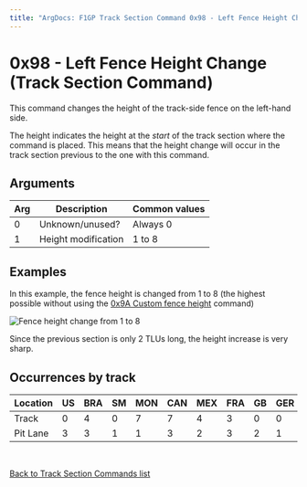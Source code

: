 ```yaml
---
title: "ArgDocs: F1GP Track Section Command 0x98 - Left Fence Height Change"
---
```


# 0x98 - Left Fence Height Change (Track Section Command)

This command changes the height of the track-side fence on the left-hand side.

The height indicates the height at the _start_ of the track section where the
command is placed. This means that the height change will occur in the track section
previous to the one with this command.


## Arguments

<table class="table table-bordered table-striped table--small">
    <thead>
        <tr>
            <th>Arg</th>
            <th>Description</th>
            <th>Common values</th>
        </tr>
    </thead>
    <tbody>
        <tr>
            <td>0</td>
            <td>Unknown/unused?</td>
            <td>Always 0</td>
        </tr>
        <tr>
            <td>1</td>
            <td>Height modification</td>
            <td>1 to 8</td>
        </tr>
    </tbody>
</table>


## Examples

In this example, the fence height is changed from 1 to 8 (the highest possible without using
the [0x9A Custom fence height](/argdocs/track-data/track-section-commands/0x9A/) command)

<img src="/argdocs/images/ts-commands/98-fence-left-1-to-8.png" alt="Fence height change from 1 to 8" class="img-fluid" />

Since the previous section is only 2 TLUs long, the height increase is very sharp.


## Occurrences by track
   
<table class="table table-bordered table-striped">
    <thead>
        <tr>
            <th>Location</th>
            <th class="text-right">US</th>
            <th class="text-right">BRA</th>
            <th class="text-right">SM</th>
            <th class="text-right">MON</th>
            <th class="text-right">CAN</th>
            <th class="text-right">MEX</th>
            <th class="text-right">FRA</th>
            <th class="text-right">GB</th>
            <th class="text-right">GER</th>
            <th class="text-right">HUN</th>
            <th class="text-right">BEL</th>
            <th class="text-right">ITA</th>
            <th class="text-right">POR</th>
            <th class="text-right">SPA</th>
            <th class="text-right">JAP</th>
            <th class="text-right">AUS</th>
        </tr>
    </thead>
    <tbody>
        <tr>
            <td>Track</td>
            <td class="text-right">0</td>
            <td class="text-right">4</td>
            <td class="text-right">0</td>
            <td class="text-right">7</td>
            <td class="text-right">7</td>
            <td class="text-right">4</td>
            <td class="text-right">3</td>
            <td class="text-right">0</td>
            <td class="text-right">0</td>
            <td class="text-right">0</td>
            <td class="text-right">0</td>
            <td class="text-right">2</td>
            <td class="text-right">0</td>
            <td class="text-right">2</td>
            <td class="text-right">0</td>
            <td class="text-right">0</td>
        </tr>
        <tr>
            <td>Pit Lane</td>
            <td class="text-right">3</td>
            <td class="text-right">3</td>
            <td class="text-right">1</td>
            <td class="text-right">1</td>
            <td class="text-right">3</td>
            <td class="text-right">2</td>
            <td class="text-right">3</td>
            <td class="text-right">2</td>
            <td class="text-right">1</td>
            <td class="text-right">3</td>
            <td class="text-right">1</td>
            <td class="text-right">1</td>
            <td class="text-right">2</td>
            <td class="text-right">1</td>
            <td class="text-right">2</td>
            <td class="text-right">1</td>
        </tr>
    </tbody>
</table>

<br />

[Back to Track Section Commands list](/argdocs/track-data/track-section-commands/)
